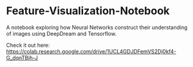 # Feature-Visualization-Notebook
A notebook exploring how Neural Networks construct their understanding of images using DeepDream and Tensorflow.

Check it out here:
https://colab.research.google.com/drive/1UCL4GDJDFemVS2Dj0kf4-G_dqnTBjh-J
